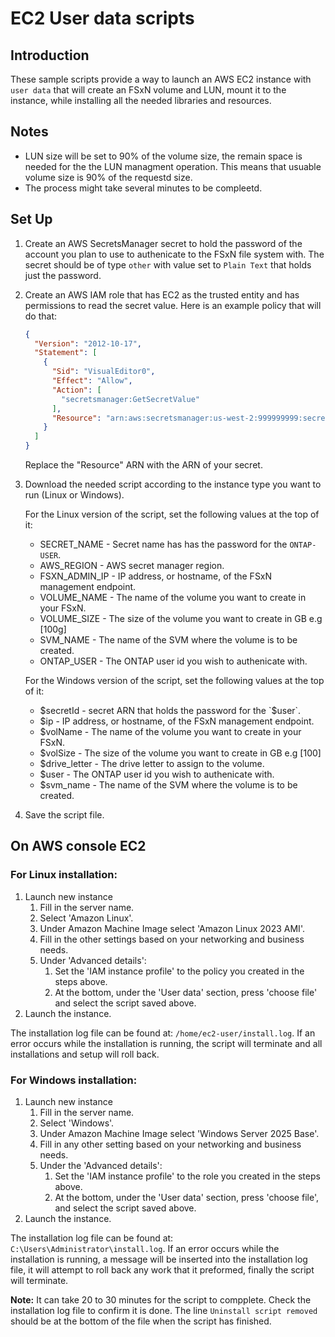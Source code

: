 # EC2 User data scripts

## Introduction
These sample scripts provide a way to launch an AWS EC2 instance with `user data` that will create an FSxN
volume and LUN, mount it to the instance, while installing all the needed libraries and resources.

## Notes
- LUN size will be set to 90% of the volume size, the remain space is needed for the the LUN managment operation.
  This means that usuable volume size is 90% of the requestd size.
- The process might take several minutes to be compleetd.

## Set Up
1. Create an AWS SecretsManager secret to hold the password of the account you plan to use to authenicate to the FSxN file system with.
The secret should be of type `other` with value set to `Plain Text` that holds just the password.
2. Create an AWS IAM role that has EC2 as the trusted entity and has permissions to read the secret value. Here is an example policy that will do that:
    ```json
    {
      "Version": "2012-10-17",
      "Statement": [
        {
          "Sid": "VisualEditor0",
          "Effect": "Allow",
          "Action": [
            "secretsmanager:GetSecretValue"
          ],
          "Resource": "arn:aws:secretsmanager:us-west-2:999999999:secret:fsxn-password-75WJ57"
        }
      ]
    }
    ```
    Replace the "Resource" ARN with the ARN of your secret.

3. Download the needed script according to the instance type you want to run (Linux or Windows).

    For the Linux version of the script, set the following values at the top of it:
    - SECRET_NAME - Secret name has has the password for the `ONTAP-USER`.
    - AWS_REGION - AWS secret manager region.
    - FSXN_ADMIN_IP - IP address, or hostname, of the FSxN management endpoint.
    - VOLUME_NAME - The name of the volume you want to create in your FSxN.
    - VOLUME_SIZE - The size of the volume you want to create in GB e.g [100g]
    - SVM_NAME - The name of the SVM where the volume is to be created.
    - ONTAP_USER - The ONTAP user id you wish to authenicate with.
	
    For the Windows version of the script, set the following values at the top of it:
    - $secretId - secret ARN that holds the password for the `$user`.
    - $ip - IP address, or hostname, of the FSxN management endpoint.
    - $volName - The name of the volume you want to create in your FSxN. 
    - $volSize - The size of the volume you want to create in GB e.g [100]
    - $drive_letter - The drive letter to assign to the volume.
    - $user - The ONTAP user id you wish to authenicate with.
    - $svm_name - The name of the SVM where the volume is to be created.
	
4. Save the script file.

## On AWS console EC2
  
### For Linux installation:
<ol>
  <li>Launch new instance
    <ol>
      <li>Fill in the server name.</li>
      <li>Select 'Amazon Linux'.</li>
      <li>Under Amazon Machine Image select 'Amazon Linux 2023 AMI'.</li>
      <li>Fill in the other settings based on your networking and business needs.</li>
      <li>Under 'Advanced details':
        <ol>
          <li>Set the 'IAM instance profile' to the policy you created in the steps above.</li>
          <li>At the bottom, under the 'User data' section, press 'choose file' and select the script saved above.</li>
        </ol>
      </li>
    </ol>
  </li>
  <li>Launch the instance.</li>
</ol>

The installation log file can be found at: `/home/ec2-user/install.log`.
If an error occurs while the installation is running, the script will terminate and all installations and setup will roll back.
  
### For Windows installation:
<ol>
  <li>Launch new instance
    <ol>
      <li>Fill in the server name.</li>
      <li>Select 'Windows'.</li>
      <li>Under Amazon Machine Image select 'Windows Server 2025 Base'.</li>
      <li>Fill in any other setting based on your networking and business needs.</li>
      <li>Under the 'Advanced details':
        <ol>
          <li>Set the 'IAM instance profile' to the role you created in the steps above.</li>
          <li>At the bottom, under the 'User data' section, press 'choose file', and select the script saved above.</li>
        </ol>
      </li>
    </ol>
  </li>
  <li>Launch the instance.</li>
</ol>

The installation log file can be found at: `C:\Users\Administrator\install.log`.
If an error occurs while the installation is running, a message will be inserted into the installation log file, it will attempt to roll back any work that it preformed, finally the script will terminate.

**Note:** It can take 20 to 30 minutes for the script to compplete. Check the installation log file to confirm it is done. The line `Uninstall script removed` should be at the bottom of the file when the script has finished.
